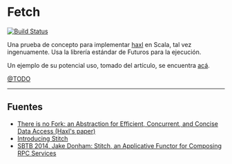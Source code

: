 # Fetch

[![Build Status](https://travis-ci.org/miguel-vila/fetch.svg?branch=master)](https://travis-ci.org/miguel-vila/fetch)

Una prueba de concepto para implementar [haxl](http://community.haskell.org/~simonmar/papers/haxl-icfp14.pdf) en Scala, tal vez ingenuamente. Usa la librería estándar de Futuros para la ejecución.

Un ejemplo de su potencial uso, tomado del artículo, se encuentra [acá](https://github.com/miguel-vila/fetch/blob/f1938de2ed3057925f638040010e6a201039f1c3/examples/src/main/scala/fetch/examples/page_rendering/PageRenderingExample.scala#L15).

[@TODO](https://github.com/miguel-vila/fetch/wiki/TODO)

---


## Fuentes

* [There is no Fork: an Abstraction for Efficient, Concurrent, and Concise Data Access (Haxl's paper)](http://community.haskell.org/~simonmar/papers/haxl-icfp14.pdf)
* [Introducing Stitch](https://www.youtube.com/watch?v=VVpmMfT8aYw)
* [SBTB 2014, Jake Donham: Stitch, an Applicative Functor for Composing RPC Services](https://www.youtube.com/watch?v=bmIxIslimVY)